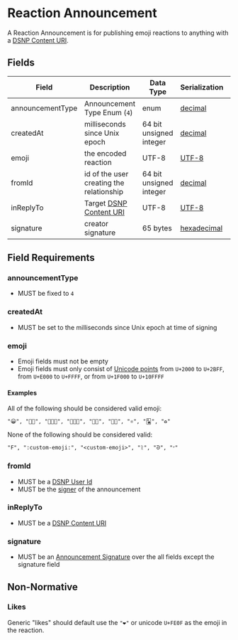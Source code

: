 # Reaction Announcement

A Reaction Announcement is for publishing emoji reactions to anything with a [DSNP Content URI](../Identifiers.md#dsnp-content-uri).

## Fields

| Field | Description | Data Type | Serialization | Parquet Type | Bloom Filter |
| ----- | ----------- | --------- | ------------- | ------------ | ------------ |
| announcementType | Announcement Type Enum (`4`) | enum | [decimal](../Serializations.md#decimal) | `INT32` | no |
| createdAt | milliseconds since Unix epoch | 64 bit unsigned integer | [decimal](../Serializations.md#decimal) | `UINT_64` | no
| emoji | the encoded reaction | UTF-8 | [UTF-8](https://datatracker.ietf.org/doc/html/rfc3629) | `UTF8` | YES
| fromId | id of the user creating the relationship | 64 bit unsigned integer | [decimal](../Serializations.md#decimal) | `UINT_64` | YES
| inReplyTo | Target [DSNP Content URI](../Identifiers.md#dsnp-content-uri) | UTF-8 | [UTF-8](https://datatracker.ietf.org/doc/html/rfc3629) | `UTF8` | YES
| signature | creator signature | 65 bytes | [hexadecimal](../Serializations.md#hexadecimal) | `BYTE_ARRAY` | no

## Field Requirements

### announcementType

- MUST be fixed to `4`

### createdAt

- MUST be set to the milliseconds since Unix epoch at time of signing

### emoji

- Emoji fields must not be empty
- Emoji fields must only consist of [Unicode points](https://unicode.org/standard/standard.html) from `U+2000` to `U+2BFF`, from `U+E000` to `U+FFFF`, or from `U+1F000` to `U+10FFFF`

#### Examples

All of the following should be considered valid emoji:

```
"😀", "🤌🏼", "👩🏻‍🎤", "🧑🏿‍🏫", "🏳️‍🌈", "🏳️‍⚧️", "⚛︎", "🃑", "♻︎"
```

None of the following should be considered valid:

```
"F", ":custom-emoji:", "<custom-emoji>", "ᚱ", "ᘐ", "״"
```

### fromId

- MUST be a [DSNP User Id](../Identifiers.md#dsnp-user-id)
- MUST be the [signer](../Signatures.md) of the announcement

### inReplyTo

- MUST be a [DSNP Content URI](../Identifiers.md#dsnp-content-uri)

### signature

- MUST be an [Announcement Signature](../Signatures.md) over the all fields except the signature field

## Non-Normative

### Likes

Generic "likes" should default use the `"❤️"` or unicode `U+FE0F` as the emoji in the reaction.
